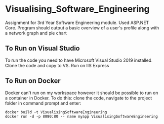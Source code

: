 # Visualising_Software_Engineering
Assignment for 3rd Year Software Engineering module. Used ASP.NET Core. Program should output a basic overview of a user's profile along with a network graph and pie chart

## To Run on Visual Studio 
To run the code you need to have Microsoft Visual Studio 2019 installed.
Clone the code and copy to VS.
Run on IIS Express

## To Run on Docker
Docker can't run on my workspace however it should be possible to run on a container in Docker.
To do this: clone the code, navigate to the project folder in command prompt and enter:
  ```
  docker build -t VisualisingSoftwareEngineering
  docker run -d -p 8080:80 -- name myapp VisualisingSoftwareEngineering
  ```
